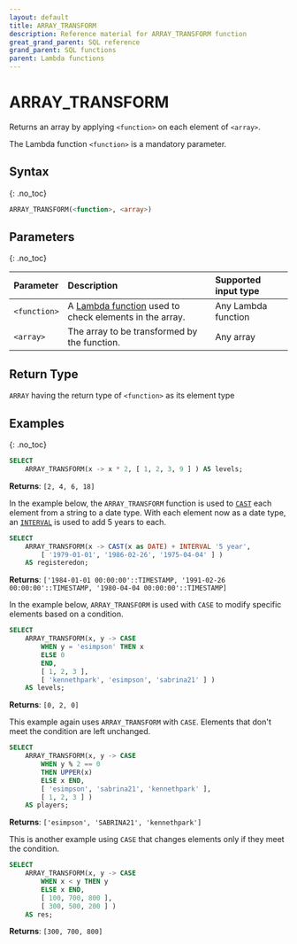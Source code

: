 ```yaml
---
layout: default
title: ARRAY_TRANSFORM
description: Reference material for ARRAY_TRANSFORM function
great_grand_parent: SQL reference
grand_parent: SQL functions
parent: Lambda functions
---
```


# ARRAY\_TRANSFORM

Returns an array by applying `<function>` on each element of `<array>`.

The Lambda function `<function>` is a mandatory parameter.

## Syntax
{: .no_toc}

```sql
ARRAY_TRANSFORM(<function>, <array>)
```
## Parameters
{: .no_toc} 

| Parameter    | Description                                                                                                                                                                  | Supported input type |
| :----------- | :--------------------------------------------------------------------------------------------------------------------------------------------------------------------------- | :------------------- |
| `<function>` | A [Lambda function](../../../Guides/working-with-semi-structured-data/working-with-arrays.md#manipulating-arrays-with-lambda-functions) used to check elements in the array. | Any Lambda function  |
| `<array>`    | The array to be transformed by the function.                                                                                                                                 | Any array            |

## Return Type

`ARRAY` having the return type of `<function>` as its element type

## Examples
{: .no_toc}

```sql
SELECT
	ARRAY_TRANSFORM(x -> x * 2, [ 1, 2, 3, 9 ] ) AS levels;
```

**Returns**: `[2, 4, 6, 18]`

In the example below, the `ARRAY_TRANSFORM` function is used to [`CAST`](../conditional-and-miscellaneous/cast.md) each element from a string to a date type.
With each element now as a date type, an [`INTERVAL`](../../../Reference/interval-arithmetic.md) is used to add 5 years to each.

```sql
SELECT
    ARRAY_TRANSFORM(x -> CAST(x as DATE) + INTERVAL '5 year',
        [ '1979-01-01', '1986-02-26', '1975-04-04' ] )
    AS registeredon;
```

**Returns**: `['1984-01-01 00:00:00'::TIMESTAMP, '1991-02-26 00:00:00'::TIMESTAMP, '1980-04-04 00:00:00'::TIMESTAMP]`

In the example below, `ARRAY_TRANSFORM` is used with `CASE` to modify specific elements based on a condition.

```sql
SELECT
    ARRAY_TRANSFORM(x, y -> CASE
        WHEN y = 'esimpson' THEN x
        ELSE 0
        END,
        [ 1, 2, 3 ],
        [ 'kennethpark', 'esimpson', 'sabrina21' ] )
    AS levels;
```

**Returns**: `[0, 2, 0]`

This example again uses `ARRAY_TRANSFORM` with `CASE`. Elements that don't meet the condition are left unchanged.

```sql
SELECT
    ARRAY_TRANSFORM(x, y -> CASE
        WHEN y % 2 == 0
        THEN UPPER(x)
        ELSE x END,
        [ 'esimpson', 'sabrina21', 'kennethpark' ],
        [ 1, 2, 3 ] )
    AS players;
```

**Returns**: `['esimpson', 'SABRINA21', 'kennethpark']`

This is another example using `CASE` that changes elements only if they meet the condition.

```sql
SELECT
    ARRAY_TRANSFORM(x, y -> CASE
        WHEN x < y THEN y
        ELSE x END,
        [ 100, 700, 800 ],
        [ 300, 500, 200 ] )
    AS res;
```

**Returns**: `[300, 700, 800]`

